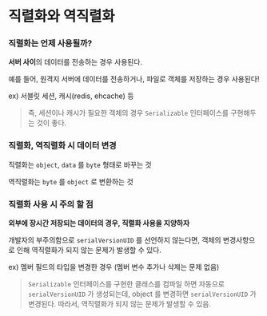 # 직렬화와 역직렬화

### 직렬화는 언제 사용될까?
**서버 사이**의 데이터를 전송하는 경우 사용된다.

예를 들어, 원격지 서버에 데이터를 전송하거나, 파일로 객체를 저장하는 경우 사용된다!

ex) 서블릿 세션, 캐시(redis, ehcache) 등

> 즉, 세션이나 캐시가 필요한 객체의 경우 `Serializable` 인터페이스를 구현해두는 것이 좋다.

### 직렬화, 역직렬화 시 데이터 변경
직렬화는 `object`, `data` 를 `byte` 형태로 바꾸는 것

역직렬화는 `byte` 를 `object` 로 변환하는 것

### 직렬화 사용 시 주의 할 점
**외부에 장시간 저장되는 데이터의 경우, 직렬화 사용을 지양하자**

개발자의 부주의함으로 `serialVersionUID` 를 선언하지 않는다면, 객체의 변경사항으로 인해 역직렬화가 되지 않는 문제가 발생할 수 있다.

ex) 멤버 필드의 타입을 변경한 경우 (멤버 변수 추가나 삭제는 문제 없음)

> `Serializable` 인터페이스를 구현한 클래스를 컴파일 하면 자동으로 `serialVersionUID` 가 생성되는데, object 를 변경하면 `serialVersionUID` 가 변경된다. 따라서, 역직렬화가 되지 않는 문제가 발생할 수 있음.